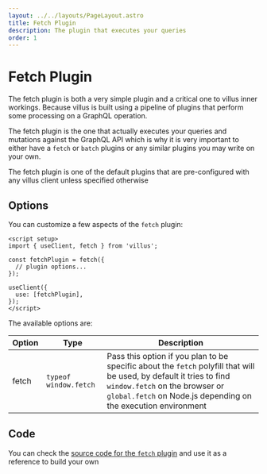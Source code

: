 ```yaml
---
layout: ../../layouts/PageLayout.astro
title: Fetch Plugin
description: The plugin that executes your queries
order: 1
---
```


# Fetch Plugin

The fetch plugin is both a very simple plugin and a critical one to villus inner workings. Because villus is built using a pipeline of plugins that perform some processing on a GraphQL operation.

The fetch plugin is the one that actually executes your queries and mutations against the GraphQL API which is why it is very important to either have a `fetch` or `batch` plugins or any similar plugins you may write on your own.

<doc-tip>

The fetch plugin is one of the default plugins that are pre-configured with any villus client unless specified otherwise

</doc-tip>

## Options

You can customize a few aspects of the `fetch` plugin:

```vue
<script setup>
import { useClient, fetch } from 'villus';

const fetchPlugin = fetch({
  // plugin options...
});

useClient({
  use: [fetchPlugin],
});
</script>
```

The available options are:

| Option | Type                  | Description                                                                                                                                                                                                             |
| ------ | --------------------- | ----------------------------------------------------------------------------------------------------------------------------------------------------------------------------------------------------------------------- |
| fetch  | `typeof window.fetch` | Pass this option if you plan to be specific about the `fetch` polyfill that will be used, by default it tries to find `window.fetch` on the browser or `global.fetch` on Node.js depending on the execution environment |

## Code

You can check the [source code for the `fetch` plugin](https://github.com/logaretm/villus/blob/main/packages/villus/src/fetch.ts) and use it as a reference to build your own
